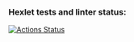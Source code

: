 ### Hexlet tests and linter status:
[![Actions Status](https://github.com/alienflakes/python-project-52/actions/workflows/hexlet-check.yml/badge.svg)](https://github.com/alienflakes/python-project-52/actions)